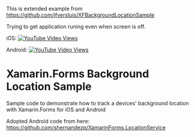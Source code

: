 This is extended example from https://github.com/jfversluis/XFBackgroundLocationSample

Trying to get application runing even when screen is off.


iOS: [![YouTube Video Views](https://img.shields.io/youtube/views/e9YIXj9Uh9I?style=social)](https://youtu.be/e9YIXj9Uh9I)

Android: [![YouTube Video Views](https://img.shields.io/youtube/views/Q_renpfnbk4?style=social)](https://youtu.be/Q_renpfnbk4)

# Xamarin.Forms Background Location Sample
Sample code to demonstrate how to track a devices' background location with Xamarin.Forms for iOS and Android

Adopted Android code from here: https://github.com/shernandezp/XamarinForms.LocationService
